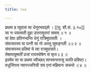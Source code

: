 ```yaml
---
title: १०४

---
```

प्रथमा ह व्युवास सा धेनुरभवद्यमे । [[तु. शौ.सं. ३.१०]]  
सा नः पयस्वती दुहा उत्तरामुत्तरां समाम् ॥ १ ॥  
यां देवाः प्रतिनन्दन्ति धेनुं रात्रिमुपायतीः ।  
संवत्सरस्य या पत्नी सा नो अस्तु सुमङ्गली ॥॥ २ ॥  
संवत्सरस्य प्रतिमां ये त्वा रात्र्युपासते।  
तेषामायुष्मतीं प्रजां रायस्पोषेण सं सृज॥ ३ ॥  
इयमेव सा या प्रथमा व्यौच्छत् साप्स्वन्तरासु चरति प्रविष्टा।  
वधूर्जिगाय नवगज्जनित्री त्रय एनां महिमानः सचन्ते ॥ ४ ॥  